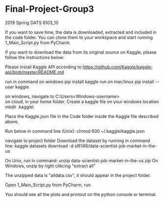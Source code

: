 # Final-Project-Group3
2019 Spring DATS 6103_10 

If you want to save time, the data is downloaded, extracted and included in the code folder.
You can clone them to your workspace and start running 1_Main_Script.py from PyCharm.

If you want to download the data from its original source on Kaggle, please follow the instructions below:


Please install Kaggle API according to 
https://github.com/Kaggle/kaggle-api/blob/master/README.md

run in command on windows
pip install kaggle
run on mac/linux
pip install --user kaggle

on windows, navigate to C:\Users\<Windows-username>\
on cloud, in your home folder. 
Create a kaggle file on your windows location
mkdir .kaggle\


Place the Kaggle.json file in the Code folder inside the Kaggle file described above.

Run below in command line (Unix):
chmod 600 ~/.kaggle/kaggle.json


navigate to project folder
Download the dataset by running in command line:
kaggle datasets download -d sl6149/data-scientist-job-market-in-the-us


On Unix, run in command:
unzip data-scientist-job-market-in-the-us.zip
On Windows, unzip by right clikcing "extract all"


The unzipped data is "alldata.csv", it should appear in the project folder. 

Open 1_Main_Script.py from PyCharm, run

You should see all the plots and printout on the python console or terminal.

